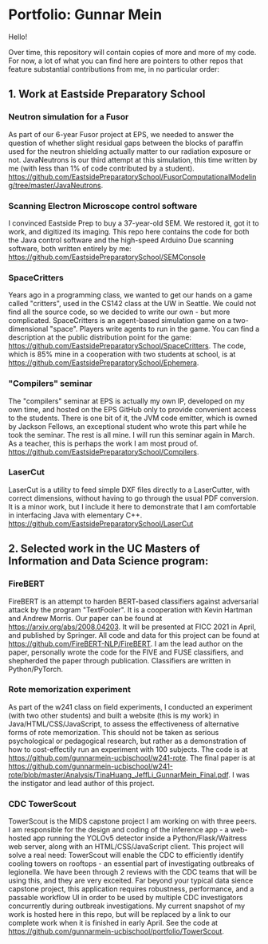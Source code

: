 # Portfolio: Gunnar Mein

Hello! 

Over time, this repository will contain copies of more and more of my code. For now, a lot of what you can find here are pointers to other repos that feature substantial contributions from me, in no particular order:

## 1. Work at Eastside Preparatory School

### Neutron simulation for a Fusor

As part of our 6-year Fusor project at EPS, we needed to answer the question of whether slight residual gaps between the blocks of paraffin used for the neutron shielding actually matter to our radiation exposure or not. JavaNeutrons is our third attempt at this simulation, this time written by me (with less than 1% of code contributed by a student). https://github.com/EastsidePreparatorySchool/FusorComputationalModeling/tree/master/JavaNeutrons.

### Scanning Electron Microscope control software

I convinced Eastside Prep to buy a 37-year-old SEM. We restored it, got it to work, and digitized its imaging. This repo here contains the code for both the Java control software and the high-speed Arduino Due scanning software, both written entirely by me: https://github.com/EastsidePreparatorySchool/SEMConsole

### SpaceCritters

Years ago in a programming class, we wanted to get our hands on a game called "critters", used in the CS142 class at the UW in Seattle. We could not find all the source code, so we decided to write our own - but more complicated. SpaceCritters is an agent-based simulation game on a two-dimensional "space". Players write agents to run in the game. You can find a description at the public distribution point for the game: https://github.com/EastsidePreparatorySchool/SpaceCritters. The code, which is 85% mine in a cooperation with two students at school, is at https://github.com/EastsidePreparatorySchool/Ephemera.

### "Compilers" seminar

The "compilers" seminar at EPS is actually my own IP, developed on my own time, and hosted on the EPS GitHub only to provide convenient access to the students. There is one bit of it, the JVM code emitter, which is owned by Jackson Fellows, an exceptional student who wrote this part while he took the seminar. The rest is all mine. I will run this seminar again in March. As a teacher, this is perhaps the work I am most proud of. https://github.com/EastsidePreparatorySchool/Compilers.

### LaserCut

LaserCut is a utility to feed simple DXF files directly to a LaserCutter, with correct dimensions, without having to go through the usual PDF conversion. It is a minor work, but I include it here to demonstrate that I am comfortable in interfacing Java with elementary C++. https://github.com/EastsidePreparatorySchool/LaserCut


## 2. Selected work in the UC Masters of Information and Data Science program:

### FireBERT

FireBERT is an attempt to harden BERT-based classifiers against adversarial attack by the program "TextFooler". It is a cooperation with Kevin Hartman and Andrew Morris. Our paper can be found at https://arxiv.org/abs/2008.04203. It will be presented at FICC 2021 in April, and published by Springer. All code and data for this project can be found at https://github.com/FireBERT-NLP/FireBERT. I am the lead author on the paper, personally wrote the code for the FIVE and FUSE classifiers, and shepherded the paper through publication. Classifiers are written in Python/PyTorch. 

### Rote memorization experiment

As part of the w241 class on field experiments, I conducted an experiment (with two other students) and built a website (this is my work) in Java/HTML/CSS/JavaScript, to assess the effectiveness of alternative forms of rote memorization. This should not be taken as serious psychological or pedagogical research, but rather as a demonstration of how to cost-effectily run an experiment with 100 subjects. The code is at https://github.com/gunnarmein-ucbischool/w241-rote. The final paper is at https://github.com/gunnarmein-ucbischool/w241-rote/blob/master/Analysis/TinaHuang_JeffLi_GunnarMein_Final.pdf. I was the instigator and lead author of this project. 

###  CDC TowerScout

TowerScout is the MIDS capstone project I am working on with three peers. I am responsible for the design and coding of the inference app - a web-hosted app running the YOLOv5 detector inside a Python/Flask/Waitress web server, along with an HTML/CSS/JavaScript client. This project will solve a real need: TowerScout will enable the CDC to efficiently identify cooling towers on rooftops - an essential part of investigating outbreaks of legionella. We have been through 2 reviews with the CDC teams that will be using this, and they are very exceited. Far beyond your typical data sience capstone project, this application requires robustness, performance, and a passable workflow UI in order to be used by multiple CDC investigators concurrently during outbreak investigations. My current snapshot of my work is hosted here in this repo, but will be replaced by a link to our complete work when it is finished in early April. See the code at https://github.com/gunnarmein-ucbischool/portfolio/TowerScout.






